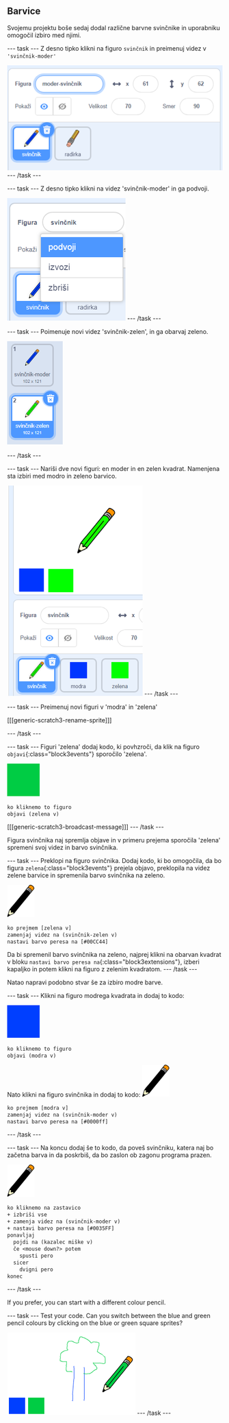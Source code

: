 ## Barvice

Svojemu projektu boše sedaj dodal različne barvne svinčnike in uporabniku omogočil izbiro med njimi.

\--- task \--- Z desno tipko klikni na figuro `svinčnik` in preimenuj videz v `'svinčnik-moder'`

![rename-pencil](images/rename-pencil.png) \--- /task \---

\--- task \--- Z desno tipko klikni na videz 'svinčnik-moder' in ga podvoji.

![screenshot](images/paint-blue-duplicate.png) \--- /task \---

\--- task \--- Poimenuje novi videz 'svinčnik-zelen', in ga obarvaj zeleno.

![screenshot](images/paint-pencil-green.png)

\--- /task \---

\--- task \--- Nariši dve novi figuri: en moder in en zelen kvadrat. Namenjena sta izbiri med modro in zeleno barvico.

![screenshot](images/paint-selectors.png) \--- /task \---

\--- task \--- Preimenuj novi figuri v 'modra' in 'zelena'

[[[generic-scratch3-rename-sprite]]]

\--- /task \---

\--- task \--- Figuri 'zelena' dodaj kodo, ki povhzroči, da klik na figuro `objavi`{:class="block3events"} sporočilo 'zelena'.

![green square](images/green_square.png)

```blocks3
ko kliknemo to figuro
objavi (zelena v)
```

[[[generic-scratch3-broadcast-message]]] \--- /task \---

Figura svinčnika naj spremlja objave in v primeru prejema sporočila 'zelena' spremeni svoj videz in barvo svinčnika.

\--- task \--- Preklopi na figuro svinčnika. Dodaj kodo, ki bo omogočila, da bo figura `zelena`{:class="block3events"} prejela objavo, preklopila na videz zelene barvice in spremenila barvo svinčnika na zeleno.

![pencil](images/pencil.png)

```blocks3
ko prejmem [zelena v]
zamenjaj videz na (svinčnik-zelen v)
nastavi barvo peresa na [#00CC44]
```

Da bi spremenil barvo svinčnika na zeleno, najprej klikni na obarvan kvadrat v bloku `nastavi barvo peresa na`{:class="block3extensions"}, izberi kapaljko in potem klikni na figuro z zelenim kvadratom. \--- /task \---

Natao napravi podobno stvar še za izbiro modre barve.

\--- task \--- Klikni na figuro modrega kvadrata in dodaj to kodo:

![blue_square](images/blue_square.png)

```blocks3
ko kliknemo to figuro
objavi (modra v)
```

Nato klikni na figuro svinčnika in dodaj to kodo: ![pencil](images/pencil.png)

```blocks3
ko prejmem [modra v]
zamenjaj videz na (svinčnik-moder v)
nastavi barvo peresa na [#0000ff]
```

\--- /task \---

\--- task \--- Na koncu dodaj še to kodo, da poveš svinčniku, katera naj bo začetna barva in da poskrbiš, da bo zaslon ob zagonu programa prazen.

![pencil](images/pencil.png)

```blocks3
ko kliknemo na zastavico
+ izbriši vse
+ zamenja videz na (svinčnik-moder v)
+ nastavi barvo peresa na [#0035FF]
ponavljaj
  pojdi na (kazalec miške v)
  če <mouse down?> potem
    spusti pero
  sicer
    dvigni pero
konec
```

\--- /task \---

If you prefer, you can start with a different colour pencil.

\--- task \--- Test your code. Can you switch between the blue and green pencil colours by clicking on the blue or green square sprites?

![screenshot](images/paint-pens-test.png) \--- /task \---